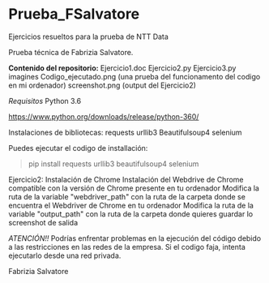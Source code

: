 # Prueba_FSalvatore
Ejercicios resueltos para la prueba de NTT Data

Prueba técnica de Fabrizia Salvatore.

__Contenido del repositorio:__
Ejercicio1.doc
Ejercicio2.py
Ejercicio3.py
imagines
Codigo_ejecutado.png (una prueba del funcionamento del codigo en mi ordenador)
screenshot.png (output del Ejercicio2)

*Requisitos*
Python 3.6

https://www.python.org/downloads/release/python-360/

Instalaciones de bibliotecas:
requests
urllib3
Beautifulsoup4 
selenium
		
Puedes ejecutar el codigo de installación: 
		
>pip install requests urllib3 beautifulsoup4 selenium


Ejercicio2: 
Instalación de Chrome
Instalación del Webdrive de Chrome compatible con la versión de Chrome presente en tu ordenador 
Modifica la ruta de la variable "webdriver_path" con la ruta de la carpeta donde se encuentra el Webdriver de Chrome en tu ordenador
	Modifica la ruta de la variable "output_path" con la ruta de la carpeta donde quieres guardar lo screenshot de salida

*ATENCIÓN!!*
Podrías enfrentar problemas en la ejecución del código debido a las restricciones en las redes de la empresa. Si el codigo faja, 
intenta ejecutarlo desde una red privada. 

Fabrizia Salvatore
